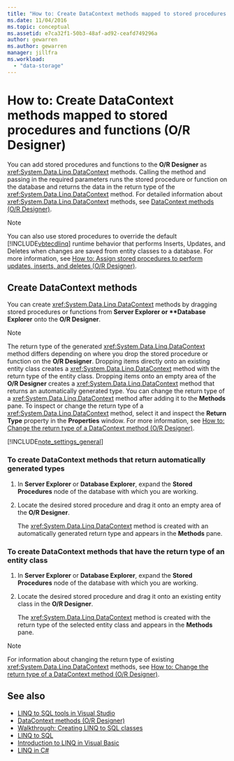 ```yaml
---
title: "How to: Create DataContext methods mapped to stored procedures and functions (O-R Designer)"
ms.date: 11/04/2016
ms.topic: conceptual
ms.assetid: e7ca32f1-50b3-48af-ad92-ceafd749296a
author: gewarren
ms.author: gewarren
manager: jillfra
ms.workload:
  - "data-storage"
---
```

# How to: Create DataContext methods mapped to stored procedures and functions (O/R Designer)

You can add stored procedures and functions to the **O/R Designer** as <xref:System.Data.Linq.DataContext> methods. Calling the method and passing in the required parameters runs the stored procedure or function on the database and returns the data in the return type of the <xref:System.Data.Linq.DataContext> method. For detailed information about <xref:System.Data.Linq.DataContext> methods, see [DataContext methods (O/R Designer)](../data-tools/datacontext-methods-o-r-designer.md).

> [!NOTE]
> You can also use stored procedures to override the default [!INCLUDE[vbtecdlinq](../data-tools/includes/vbtecdlinq_md.md)] runtime behavior that performs Inserts, Updates, and Deletes when changes are saved from entity classes to a database. For more information, see [How to: Assign stored procedures to perform updates, inserts, and deletes (O/R Designer)](../data-tools/how-to-assign-stored-procedures-to-perform-updates-inserts-and-deletes-o-r-designer.md).

## Create DataContext methods

You can create <xref:System.Data.Linq.DataContext> methods by dragging stored procedures or functions from <strong>Server Explorer or **Database Explorer</strong> onto the **O/R Designer**.

> [!NOTE]
> The return type of the generated <xref:System.Data.Linq.DataContext> method differs depending on where you drop the stored procedure or function on the **O/R Designer**. Dropping items directly onto an existing entity class creates a <xref:System.Data.Linq.DataContext> method with the return type of the entity class. Dropping items onto an empty area of the **O/R Designer** creates a <xref:System.Data.Linq.DataContext> method that returns an automatically generated type. You can change the return type of a <xref:System.Data.Linq.DataContext> method after adding it to the **Methods** pane. To inspect or change the return type of a <xref:System.Data.Linq.DataContext> method, select it and inspect the **Return Type** property in the **Properties** window. For more information, see [How to: Change the return type of a DataContext method (O/R Designer)](../data-tools/how-to-change-the-return-type-of-a-datacontext-method-o-r-designer.md).

[!INCLUDE[note_settings_general](../data-tools/includes/note_settings_general_md.md)]

### To create DataContext methods that return automatically generated types

1. In **Server Explorer** or **Database Explorer**, expand the **Stored Procedures** node of the database with which you are working.

2. Locate the desired stored procedure and drag it onto an empty area of the **O/R Designer**.

     The <xref:System.Data.Linq.DataContext> method is created with an automatically generated return type and appears in the **Methods** pane.

### To create DataContext methods that have the return type of an entity class

1. In **Server Explorer** or **Database Explorer**, expand the **Stored Procedures** node of the database with which you are working.

2. Locate the desired stored procedure and drag it onto an existing entity class in the **O/R Designer**.

     The <xref:System.Data.Linq.DataContext> method is created with the return type of the selected entity class and appears in the **Methods** pane.

> [!NOTE]
> For information about changing the return type of existing <xref:System.Data.Linq.DataContext> methods, see [How to: Change the return type of a DataContext method (O/R Designer)](../data-tools/how-to-change-the-return-type-of-a-datacontext-method-o-r-designer.md).

## See also

- [LINQ to SQL tools in Visual Studio](../data-tools/linq-to-sql-tools-in-visual-studio2.md)
- [DataContext methods (O/R Designer)](../data-tools/datacontext-methods-o-r-designer.md)
- [Walkthrough: Creating LINQ to SQL classes](how-to-create-linq-to-sql-classes-mapped-to-tables-and-views-o-r-designer.md)
- [LINQ to SQL](/dotnet/framework/data/adonet/sql/linq/index)
- [Introduction to LINQ in Visual Basic](/dotnet/visual-basic/programming-guide/language-features/linq/introduction-to-linq)
- [LINQ in C#](/dotnet/csharp/linq/linq-in-csharp)